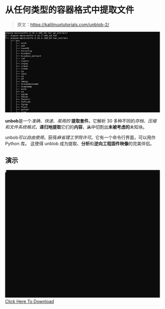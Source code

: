 # 从任何类型的容器格式中提取文件

> 原文：<https://kalilinuxtutorials.com/unblob-2/>

[![](img/1ff02e2ee14fd426df41437e8585ed73.png)](https://blogger.googleusercontent.com/img/b/R29vZ2xl/AVvXsEjpO41oHxc6Gpj8qoIws0ew4L4tPtLWDg3tF_-G_rlukU-Z8XLxkSrioNMjCjx0BjEGQRm51n-H9PQcidj9h83aeP55O7xD2Hpm869HKaFnJRYGQV4u9h2-67U7oe71qrrR5mWsEsnAn6pRdQOFbaxMvAxe6zdoqOiBMrIKT7UTz54OO_PWs0ThslwX/s728/image.psd.png)

**unbob**是一个*准确、快速、易用的* **提取套件**。它解析 30 多种不同的*存档、压缩和文件系统格式*，**递归地提取**它们的**内容**，**从**中切割出**未被考虑的**未知块。

unbob*可以自由使用*，获得*麻省理工学院许可*。它有一个命令行界面，可以用作 Python 库。
这使得 unblob 成为提取、**分析**和**逆向工程固件映像**的完美伴侣。

## 演示

![](img/f5df19d42eddb45c5b266f2b92b19ec9.png)[Click Here To Download](https://github.com/onekey-sec/unblob)